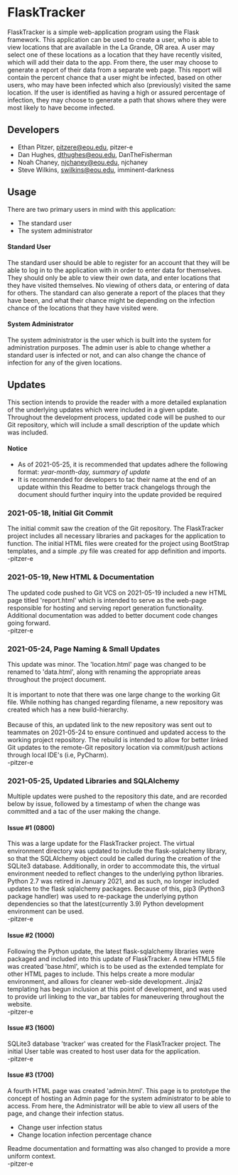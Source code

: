 # FlaskTracker
FlaskTracker is a simple web-application program using the Flask framework.  This application can be used to create a 
user, who is able to view locations that are available in the La Grande, OR area. A user may select one of these 
locations as a location that they have recently visited, which will add their data to the app. From there, the user may 
choose to generate a report of their data from a separate web page. This report will contain the percent chance that a 
user might be infected, based on other users, who may have been infected which also (previously) visited the
same location.  If the user is identified as having a high or assured percentage of infection, they may choose to 
generate a path that shows where they were most likely to have become infected.


## Developers
* Ethan Pitzer, pitzere@eou.edu, pitzer-e
* Dan Hughes, dthughes@eou.edu, DanTheFisherman
* Noah Chaney, njchaney@eou.edu, njchaney
* Steve Wilkins, swilkins@eou.edu, imminent-darkness

## Usage
There are two primary users in mind with this application:
* The standard user
* The system administrator

#### Standard User
The standard user should be able to register for an account that they will be able to log in to the application with
in order to enter data for themselves. They should only be able to view their own data, and enter locations that they
have visited themselves. No viewing of others data, or entering of data for others. The standard can also generate a
report of the places that they have been, and what their chance might be depending on the infection chance of the
locations that they have visited were.

#### System Administrator
The system administrator is the user which is built into the system for administration purposes. The admin user is able
to change whether a standard user is infected or not, and can also change the chance of infection for any of the given
locations.

## Updates
This section intends to provide the reader with a more detailed
explanation of the underlying updates which were included in a 
given update. Throughout the development process, updated code
will be pushed to our Git repository, which will include a small
description of the update which was included.

#### Notice
* As of 2021-05-25, it is recommended that updates adhere the following format:  <i>year-month-day, summary of update
</i><br>
* It is recommended for developers to tac their name at the end of an update within this Readme to better track
changelogs through the document should further inquiry into the update provided be required

### 2021-05-18, Initial Git Commit
The initial commit saw the creation of the Git repository. The FlaskTracker project includes all necessary libraries and
packages for the application to function.  The initial HTML files were created for the project using BootStrap 
templates, and a simple .py file was created for app definition and imports.<br>
-pitzer-e

### 2021-05-19, New HTML & Documentation
The updated code pushed to Git VCS on 2021-05-19 included a new HTML page titled 'report.html' which is intended to 
serve as the web-page responsible for hosting and serving report generation functionality. Additional documentation was 
added to better document code changes going forward.<br>
-pitzer-e

### 2021-05-24, Page Naming & Small Updates
This update was minor. The 'location.html' page was changed to be renamed to 'data.html', along with renaming the
appropriate areas throughout the project document.<br><br>It is important to note that there was one large change to 
the working Git file. While nothing has changed regarding filename, a new repository was created which has a new 
build-hierarchy.<br><br> Because of this, an updated link to the new repository was sent out to teammates on 2021-05-24 
to ensure continued and updated access to the working project repository. The rebuild is intended to allow for better 
linked Git updates to the remote-Git repository location via commit/push actions through local IDE's (i.e, PyCharm).<br> 
-pitzer-e

### 2021-05-25, Updated Libraries and SQLAlchemy
Multiple updates were pushed to the repository this date, and are recorded below by issue, followed by a timestamp of 
when the change was committed and a tac of the user making the change.
#### Issue #1 (0800)
This was a large update for the FlaskTracker project. The virtual environment directory was updated to include the 
flask-sqlalchemy library, so that the SQLAlchemy object could be called during the creation of the SQLite3
database. Additionally, in order to accommodate this, the virtual environment needed to reflect changes to the 
underlying python libraries.  Python 2.7 was retired in January 2021, and as such, no longer included updates to the 
flask sqlalchemy packages.  Because of this, pip3 (Python3 package handler) was used to re-package the 
underlying python dependencies so that the latest(currently 3.9) Python development environment can be used.<br>
-pitzer-e


#### Issue #2 (1000)
Following the Python update, the latest flask-sqlalchemy libraries were packaged and included into this update of 
FlaskTracker.  A new HTML5 file was created 'base.html', which is to be used as the extended template for other HTML 
pages to include. This helps create a more modular environment, and allows for cleaner web-side development. Jinja2 
templating has begun inclusion at this point of development, and was used to provide url linking to the var_bar tables 
for maneuvering throughout the website.<br>
-pitzer-e

#### Issue #3 (1600)
SQLite3 database 'tracker' was created for the FlaskTracker project. The initial User table was created to host user
data for the application.<br>
-pitzer-e

#### Issue #3 (1700)
A fourth HTML page was created 'admin.html'. This page is to prototype the concept of hosting an Admin page for the 
system administrator to be able to access. From here, the Administrator will be able to view all users of the page,
and change their infection status.
* Change user infection status
* Change location infection percentage chance

Readme documentation and formatting was also changed to provide a more uniform context.<br>
-pitzer-e